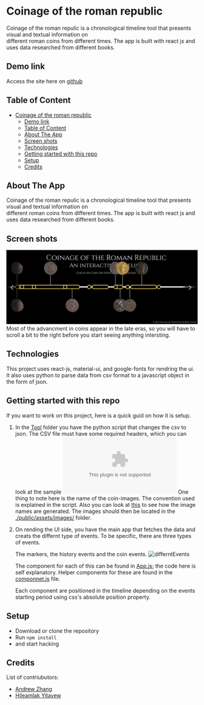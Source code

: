 # Coinage of the roman republic
Coinage of the roman repulic is a chronological timeline tool that presents visual and textual information on  
different roman coins from different times. The app is built with react js and uses data researched from 
different books.

## Demo link
Access the site here on [github](https://hileamlakb.github.io/coinage-history/)

## Table of Content

- [Coinage of the roman republic](#coinage-of-the-roman-republic)
  - [Demo link](#demo-link)
  - [Table of Content](#table-of-content)
  - [About The App](#about-the-app)
  - [Screen shots](#screen-shots)
  - [Technologies](#technologies)
  - [Getting started with this repo](#getting-started-with-this-repo)
  - [Setup](#setup)
  - [Credits](#credits)

## About The App

Coinage of the roman repulic is a chronological timeline tool that presents visual and textual information on  
different roman coins from different times. The app is built with react js and uses data researched from 
different books.

## Screen shots

![](./coins.png)
Most of the advancment in coins appear in the late eras, so you will have to scroll a bit to the right before
you start seeing anything intersting.

## Technologies
This project uses react-js, material-ui, and google-fonts for rendring the ui.
It also uses python to parse data from csv format to a javascript object in the form of json.

## Getting started with this repo
If you want to work on this project, here is a quick guid on how it is setup. 

1. In the [Tool](./Tool/) folder you have the python script that changes the csv to json.
The CSV file must have some required headers, which you can look at the sample ![file](./Tool/timelinecontent.csv)
One thing to note here is the name of the coin-images. The convention used is explained in the script. Also you can look at [this](./Tool/img_namer.ipynb) to see how the image names are generated. The images should then be located in 
the [./public/assets/images/](./public/assets/images/) folder.

2. On rending the UI side, you have the main app that fetches the data and creats the differnt type of events. To be
   specific, there are three types of events.

   The markers, the history events and the coin events. 
   ![differntEvents](./differntEvents.png)

   The component for each of this can be found in [App.js](./src/App.js); the code here is self explanatory. Helper components for these are found in the [componnet.js](./src/components.js) file.

   Each component are positioned in the timeline depending on the events starting period using css's absolute position 
   property. 

## Setup
- Download or clone the repository
- Run `npm install`
- and start hacking


## Credits
List of contriubutors:
- [Andrew Zhang](@asparte)
- [Hileamlak Yitayew](@hileamlakb)

